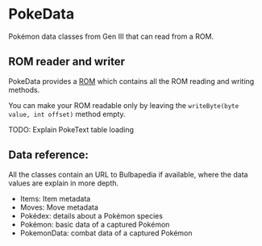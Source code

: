 # PokeData
Pokémon data classes from Gen III that can read from a ROM.

## ROM reader and writer
PokeData provides a [ROM](src/main/java/me/hugmanrique/pokedata/utils/ROM.java) which contains all the ROM reading and writing methods.

You can make your ROM readable only by leaving the `writeByte(byte value, int offset)` method empty.

TODO: Explain PokeText table loading

## Data reference:
All the classes contain an URL to Bulbapedia if available, where the data values are explain in more depth.

- Items: Item metadata
- Moves: Move metadata
- Pokédex: details about a Pokémon species
- Pokémon: basic data of a captured Pokémon
- PokemonData: combat data of a captured Pokémon 